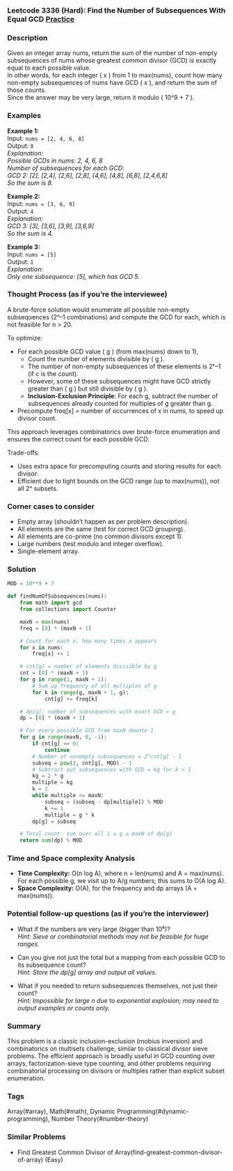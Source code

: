 ### Leetcode 3336 (Hard): Find the Number of Subsequences With Equal GCD [Practice](https://leetcode.com/problems/find-the-number-of-subsequences-with-equal-gcd)

### Description  
Given an integer array nums, return the sum of the number of non-empty subsequences of nums whose greatest common divisor (GCD) is exactly equal to each possible value.  
In other words, for each integer \( x \) from 1 to max(nums), count how many non-empty subsequences of nums have GCD \( x \), and return the sum of those counts.  
Since the answer may be very large, return it modulo \( 10^9 + 7 \).

### Examples  

**Example 1:**  
Input: `nums = [2, 4, 6, 8]`  
Output: `8`  
*Explanation:  
Possible GCDs in nums: 2, 4, 6, 8  
Number of subsequences for each GCD:  
GCD 2: [2], [2,4], [2,6], [2,8], [4,6], [4,8], [6,8], [2,4,6,8]  
So the sum is 8.*

**Example 2:**  
Input: `nums = [3, 6, 9]`  
Output: `4`  
*Explanation:  
GCD 3: [3], [3,6], [3,9], [3,6,9]  
So the sum is 4.*

**Example 3:**  
Input: `nums = [5]`  
Output: `1`  
*Explanation:  
Only one subsequence: [5], which has GCD 5.*

### Thought Process (as if you’re the interviewee)  
A brute-force solution would enumerate all possible non-empty subsequences (2ⁿ–1 combinations) and compute the GCD for each, which is not feasible for n > 20.

To optimize:
- For each possible GCD value \( g \) (from max(nums) down to 1),  
  - Count the number of elements divisible by \( g \).
  - The number of non-empty subsequences of these elements is 2ᶜ–1 (if c is the count).
  - However, some of these subsequences might have GCD strictly greater than \( g \) but still divisible by \( g \).
  - **Inclusion-Exclusion Principle**: For each g, subtract the number of subsequences already counted for multiples of g greater than g.
- Precompute freq[x] = number of occurrences of x in nums, to speed up divisor count.

This approach leverages combinatorics over brute-force enumeration and ensures the correct count for each possible GCD.

Trade-offs:  
- Uses extra space for precomputing counts and storing results for each divisor.
- Efficient due to tight bounds on the GCD range (up to max(nums)), not all 2ⁿ subsets.

### Corner cases to consider  
- Empty array (shouldn’t happen as per problem description).
- All elements are the same (test for correct GCD grouping).
- All elements are co-prime (no common divisors except 1).
- Large numbers (test modulo and integer overflow).
- Single-element array.

### Solution

```python
MOD = 10**9 + 7

def findNumOfSubsequences(nums):
    from math import gcd
    from collections import Counter

    maxN = max(nums)
    freq = [0] * (maxN + 1)

    # Count for each x, how many times x appears
    for x in nums:
        freq[x] += 1

    # cnt[g] = number of elements divisible by g
    cnt = [0] * (maxN + 1)
    for g in range(1, maxN + 1):
        # Sum up frequency of all multiples of g
        for k in range(g, maxN + 1, g):
            cnt[g] += freq[k]

    # dp[g]: number of subsequences with exact GCD = g
    dp = [0] * (maxN + 1)

    # For every possible GCD from maxN downto 1
    for g in range(maxN, 0, -1):
        if cnt[g] == 0:
            continue
        # Number of nonempty subsequences = 2^cnt[g] - 1
        subseq = pow(2, cnt[g], MOD) - 1
        # Subtract out subsequences with GCD = kg for k > 1
        kg = 2 * g
        multiple = kg
        k = 2
        while multiple <= maxN:
            subseq = (subseq - dp[multiple]) % MOD
            k += 1
            multiple = g * k
        dp[g] = subseq

    # Total count: sum over all 1 ≤ g ≤ maxN of dp[g]
    return sum(dp) % MOD
```

### Time and Space complexity Analysis  

- **Time Complexity:** O(n log A), where n = len(nums) and A = max(nums). For each possible g, we visit up to A/g numbers; this sums to O(A log A).  
- **Space Complexity:** O(A), for the frequency and dp arrays (A = max(nums)).

### Potential follow-up questions (as if you’re the interviewer)  

- What if the numbers are very large (bigger than 10⁶)?  
  *Hint: Sieve or combinatorial methods may not be feasible for huge ranges.*

- Can you give not just the total but a mapping from each possible GCD to its subsequence count?  
  *Hint: Store the dp[g] array and output all values.*

- What if you needed to return subsequences themselves, not just their count?  
  *Hint: Impossible for large n due to exponential explosion; may need to output examples or counts only.*

### Summary
This problem is a classic inclusion-exclusion (mobius inversion) and combinatorics on multisets challenge, similar to classical divisor sieve problems. The efficient approach is broadly useful in GCD counting over arrays, factorization-sieve type counting, and other problems requiring combinatorial processing on divisors or multiples rather than explicit subset enumeration.

### Tags
Array(#array), Math(#math), Dynamic Programming(#dynamic-programming), Number Theory(#number-theory)

### Similar Problems
- Find Greatest Common Divisor of Array(find-greatest-common-divisor-of-array) (Easy)